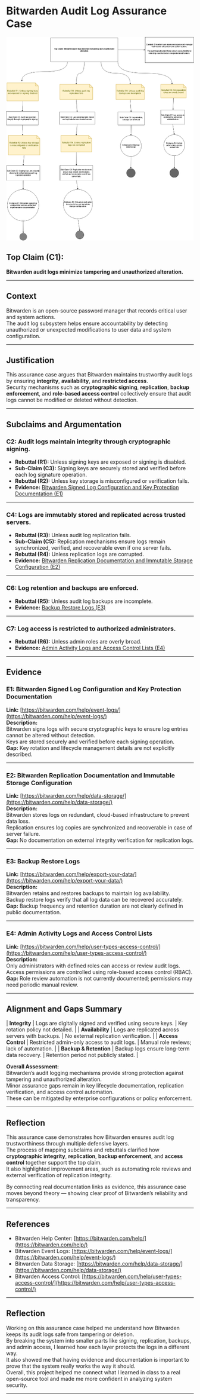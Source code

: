 # Bitwarden Audit Log Assurance Case
![image](https://github.com/ysabum/Software-Assurance/blob/main/images/Assurance_Cases/Audit_logs/Assurance_case.drawio.png?raw=true)

## **Top Claim (C1):**
**Bitwarden audit logs minimize tampering and unauthorized alteration.**

---

## **Context**
Bitwarden is an open-source password manager that records critical user and system actions.  
The audit log subsystem helps ensure accountability by detecting unauthorized or unexpected modifications to user data and system configuration.

---

## **Justification**
This assurance case argues that Bitwarden maintains trustworthy audit logs by ensuring **integrity**, **availability**, and **restricted access**.  
Security mechanisms such as **cryptographic signing**, **replication**, **backup enforcement**, and **role-based access control** collectively ensure that audit logs cannot be modified or deleted without detection.

---

## **Subclaims and Argumentation**

### **C2: Audit logs maintain integrity through cryptographic signing.**
- **Rebuttal (R1):** Unless signing keys are exposed or signing is disabled.  
- **Sub-Claim (C3):** Signing keys are securely stored and verified before each log signature operation.  
- **Rebuttal (R2):** Unless key storage is misconfigured or verification fails.  
- **Evidence:** [Bitwarden Signed Log Configuration and Key Protection Documentation (E1)](#e1-bitwarden-signed-log-configuration-and-key-protection-documentation)

---

### **C4: Logs are immutably stored and replicated across trusted servers.**
- **Rebuttal (R3):** Unless audit log replication fails.  
- **Sub-Claim (C5):** Replication mechanisms ensure logs remain synchronized, verified, and recoverable even if one server fails.  
- **Rebuttal (R4):** Unless replication logs are corrupted.  
- **Evidence:** [Bitwarden Replication Documentation and Immutable Storage Configuration (E2)](#e2-bitwarden-replication-documentation-and-immutable-storage-configuration)

---

### **C6: Log retention and backups are enforced.**
- **Rebuttal (R5):** Unless audit log backups are incomplete.  
- **Evidence:** [Backup Restore Logs (E3)](#e3-backup-restore-logs)

---

### **C7: Log access is restricted to authorized administrators.**
- **Rebuttal (R6):** Unless admin roles are overly broad.  
- **Evidence:** [Admin Activity Logs and Access Control Lists (E4)](#e4-admin-activity-logs-and-access-control-lists)

---

## **Evidence**

### **E1: Bitwarden Signed Log Configuration and Key Protection Documentation**
**Link:** [https://bitwarden.com/help/event-logs/](https://bitwarden.com/help/event-logs/)  
**Description:**  
Bitwarden signs logs with secure cryptographic keys to ensure log entries cannot be altered without detection.  
Keys are stored securely and verified before each signing operation.  
**Gap:** Key rotation and lifecycle management details are not explicitly described.

---

### **E2: Bitwarden Replication Documentation and Immutable Storage Configuration**
**Link:** [https://bitwarden.com/help/data-storage/](https://bitwarden.com/help/data-storage/)  
**Description:**  
Bitwarden stores logs on redundant, cloud-based infrastructure to prevent data loss.  
Replication ensures log copies are synchronized and recoverable in case of server failure.  
**Gap:** No documentation on external integrity verification for replication logs.

---

### **E3: Backup Restore Logs**
**Link:** [https://bitwarden.com/help/export-your-data/](https://bitwarden.com/help/export-your-data/)  
**Description:**  
Bitwarden retains and restores backups to maintain log availability.  
Backup restore logs verify that all log data can be recovered accurately.  
**Gap:** Backup frequency and retention duration are not clearly defined in public documentation.

---

### **E4: Admin Activity Logs and Access Control Lists**
**Link:** [https://bitwarden.com/help/user-types-access-control/](https://bitwarden.com/help/user-types-access-control/)  
**Description:**  
Only administrators with defined roles can access or review audit logs.  
Access permissions are controlled using role-based access control (RBAC).  
**Gap:** Role review automation is not currently documented; permissions may need periodic manual review.

---

## **Alignment and Gaps Summary**

| **Integrity** | Logs are digitally signed and verified using secure keys. | Key rotation policy not detailed. |
| **Availability** | Logs are replicated across servers with backups. | No external replication verification. |
| **Access Control** | Restricted admin-only access to audit logs. | Manual role reviews; lack of automation. |
| **Backup & Retention** | Backup logs ensure long-term data recovery. | Retention period not publicly stated. |

**Overall Assessment:**  
Bitwarden’s audit logging mechanisms provide strong protection against tampering and unauthorized alteration.  
Minor assurance gaps remain in key lifecycle documentation, replication verification, and access control automation.  
These can be mitigated by enterprise configurations or policy enforcement.

---

## **Reflection**
This assurance case demonstrates how Bitwarden ensures audit log trustworthiness through multiple defensive layers.  
The process of mapping subclaims and rebuttals clarified how **cryptographic integrity**, **replication**, **backup enforcement**, and **access control** together support the top claim.  
It also highlighted improvement areas, such as automating role reviews and external verification of replication integrity.

By connecting real documentation links as evidence, this assurance case moves beyond theory — showing clear proof of Bitwarden’s reliability and transparency.

---

## **References**
- Bitwarden Help Center: [https://bitwarden.com/help/](https://bitwarden.com/help/)  
- Bitwarden Event Logs: [https://bitwarden.com/help/event-logs/](https://bitwarden.com/help/event-logs/)  
- Bitwarden Data Storage: [https://bitwarden.com/help/data-storage/](https://bitwarden.com/help/data-storage/)  
- Bitwarden Access Control: [https://bitwarden.com/help/user-types-access-control/](https://bitwarden.com/help/user-types-access-control/)

---


## **Reflection**
Working on this assurance case helped me understand how Bitwarden keeps its audit logs safe from tampering or deletion.  
By breaking the system into smaller parts like signing, replication, backups, and admin access, I learned how each layer protects the logs in a different way.  
It also showed me that having evidence and documentation is important to prove that the system really works the way it should.  
Overall, this project helped me connect what I learned in class to a real open-source tool and made me more confident in analyzing system security.

---
